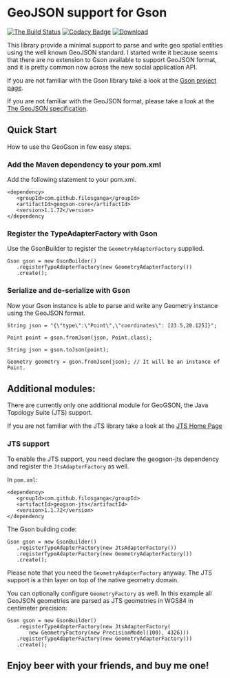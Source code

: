 GeoJSON support for Gson
====================================
[![The Build Status](https://travis-ci.org/filosganga/geogson.png?branch=master)](https://travis-ci.org/filosganga/geogson)
[![Codacy Badge](https://api.codacy.com/project/badge/grade/adc1d942b0c84f7893fd2fa5afdf0dfd)](https://www.codacy.com/app/me_62/geogson)
[![Download](https://api.bintray.com/packages/filosganga/maven/geogson/images/download.svg)](https://bintray.com/filosganga/maven/geogson/_latestVersion)

This library provide a minimal support to parse and write geo spatial entities
using the well known GeoJSON standard. I started write it because seems that
there are no extension to Gson available to support GeoJSON format, and it is
pretty common now across the new social application API.

If you are not familiar with the Gson library take a look at the [Gson project page](https://code.google.com/p/google-gson/).

If you are not familiar with the GeoJSON format, please take a look at the [The GeoJSON specification](http://geojson.org/geojson-spec.html).


## Quick Start
How to use the GeoGson in few easy steps.

### Add the Maven dependency to your pom.xml
Add the following statement to your pom.xml.

    <dependency>
       <groupId>com.github.filosganga</groupId>
       <artifactId>geogson-core</artifactId>
       <version>1.1.72</version>
    </dependency

### Register the TypeAdapterFactory with Gson
Use the GsonBuilder to register the ``GeometryAdapterFactory`` supplied.

    Gson gson = new GsonBuilder()
       .registerTypeAdapterFactory(new GeometryAdapterFactory())
       .create();

### Serialize and de-serialize with Gson
Now your Gson instance is able to parse and write any Geometry instance using
the GeoJSON format.

    String json = "{\"type\":\"Point\",\"coordinates\": [23.5,20.125]}";

    Point point = gson.fromJson(json, Point.class);

    String json = gson.toJson(point);

    Geometry geometry = gson.fromJson(json); // It will be an instance of Point.

## Additional modules:
There are currently only one additional module for GeoGSON, the Java Topology
Suite (JTS) support.

If you are not familiar with the JTS library take a look at the [JTS Home Page](http://www.vividsolutions.com/jts/JTSHome.htm)

### JTS support
To enable the JTS support, you need declare the geogson-jts dependency and
register the ``JtsAdapterFactory`` as well.

In ``pom.xml``:

    <dependency>
       <groupId>com.github.filosganga</groupId>
       <artifactId>geogson-jts</artifactId>
       <version>1.1.72</version>
    </dependency

The Gson building code:

    Gson gson = new GsonBuilder()
       .registerTypeAdapterFactory(new JtsAdapterFactory())
       .registerTypeAdapterFactory(new GeometryAdapterFactory())
       .create();

Please note that you need the ``GeometryAdapterFactory`` anyway. The JTS
support is a thin layer on top of the native geometry domain.

You can optionally configure ``GeometryFactory`` as well. In this example all 
GeoJSON geometries are parsed as JTS geometries in WGS84 in centimeter precision:

    Gson gson = new GsonBuilder()
       .registerTypeAdapterFactory(new JtsAdapterFactory(
           new GeometryFactory(new PrecisionModel(100), 4326)))
       .registerTypeAdapterFactory(new GeometryAdapterFactory())
       .create();

## Enjoy beer with your friends, and buy me one!

